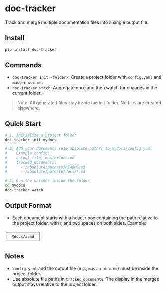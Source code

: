 # doc-tracker

Track and merge multiple documentation files into a single output file.

## Install

```bash
pip install doc-tracker
```

## Commands

- `doc-tracker init <folder>`: Create a project folder with `config.yaml` and `master-doc.md`.
- `doc-tracker watch`: Aggregate once and then watch for changes in the current folder.

> Note: All generated files stay inside the init folder. No files are created elsewhere.

## Quick Start

```bash
# 1) Initialize a project folder
doc-tracker init mydocs

# 2) Add your documents (use absolute paths) to mydocs/config.yaml
#    Example config:
#    output_file: master-doc.md
#    tracked_documents:
#      - /absolute/path/to/README.md
#      - /absolute/path/to/docs/*.md

# 3) Run the watcher inside the folder
cd mydocs
doc-tracker watch
```

## Output Format

- Each document starts with a header box containing the path relative to the project folder, with `@` and two spaces on both sides. Example:

```
╭──────────────╮
│  @docs/a.md  │
╰──────────────╯
```

## Notes

- `config.yaml` and the output file (e.g., `master-doc.md`) must be inside the project folder.
- Use absolute file paths in `tracked_documents`. The display in the merged output stays relative to the project folder.
